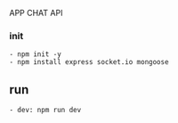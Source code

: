 APP CHAT API

### init

    - npm init -y
    - npm install express socket.io mongoose

## run
    - dev: npm run dev
